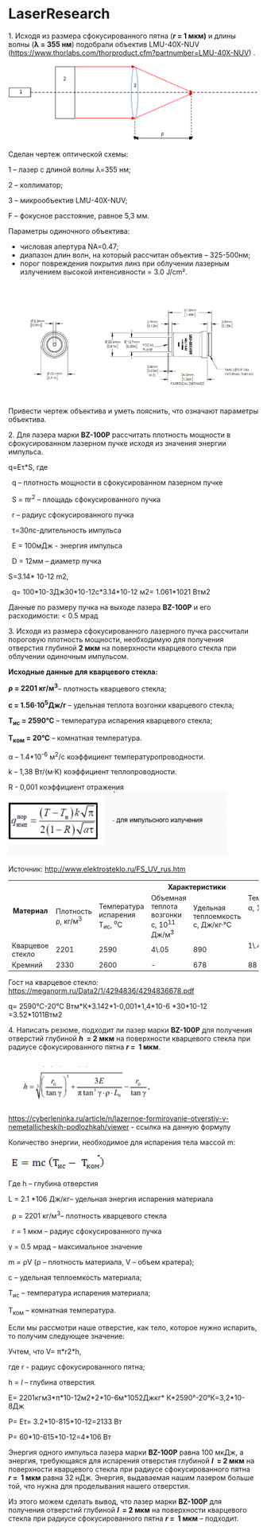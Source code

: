 # LaserResearch
1\. Исходя из размера сфокусированного пятна (***r* = 1 мкм)** и длины волны (**λ = 355 нм**) подобрали объектив LMU-40X-NUV (<https://www.thorlabs.com/thorproduct.cfm?partnumber=LMU-40X-NUV>) .

![](Aspose.Words.ce675e1a-7f5a-4cd4-9b68-a461bcce0b3f.001.png)

Сделан чертеж оптической схемы:

1 – лазер с длиной волны λ=355 нм;

2 – коллиматор;

3 – микрообъектив LMU-40X-NUV;

F – фокусное расстояние, равное 5,3 мм.

Параметры одиночного объектива:

- числовая апертура NA=0.47;
- диапазон длин волн, на который рассчитан объектив – 325-500нм;
- порог повреждения покрытия линз при облучении лазерным излучением высокой интенсивности = 3.0 J/cm².

![](Aspose.Words.ce675e1a-7f5a-4cd4-9b68-a461bcce0b3f.002.png)Привести чертеж объектива и уметь пояснить, что означают параметры объектива.

2\. Для лазера марки **BZ-100P** рассчитать плотность мощности в сфокусированном лазерном пучке исходя из значения энергии импульса.

q=Eτ\*S, где

` `q – плотность мощности в сфокусированном лазерном пучке

` `S = πr<sup>2</sup> – площадь сфокусированного пучка

` `r – радиус сфокусированного пучка

` `τ=30пс-длительность импульса

` `Е = 100мДж - энергия импульса

` `D = 12мм – диаметр пучка

S=3.14\* 10-12 m2,

` `q= 100\*10-3Дж30\*10-12с\*3.14\*10-12 м2= 1.061\*1021 Втм2

Данные по размеру пучка на выходе лазера **BZ-100P**  и его расходимости: < 0.5 мрад

3\. Исходя из размера сфокусированного лазерного пучка рассчитали пороговую плотность мощности, необходимую для получения отверстия глубиной **2 мкм** на поверхности кварцевого стекла при облучении одиночным импульсом. 

**Исходные данные для кварцевого стекла:**

<b>ρ = 2201 кг/м<sup>3</sup></b>– плотность кварцевого стекла;

<b>c = 1.56·10<sup>5</sup>Дж/г</b> – удельная теплота возгонки кварцевого стекла;

<b>T<sub>ис</sub> = 2590°С</b> – температура испарения кварцевого стекла;

<b>T<sub>ком</sub> = 20°С</b> – комнатная температура.

α – 1.4\*10<sup>-6</sup> м<sup>2</sup>/с коэффициент температуропроводности.

k – 1,38 Вт/(м·K) коэффициент теплопроводности.

R - 0,001 коэффициент отражения![](Aspose.Words.ce675e1a-7f5a-4cd4-9b68-a461bcce0b3f.003.png)




Источник: <http://www.elektrosteklo.ru/FS_UV_rus.htm>

<table><tr><th colspan="1" rowspan="2">Материал</th><th colspan="5">Характеристики</th></tr>
<tr><td colspan="1">Плотность ρ, кг/м<sup>3</sup></td><td colspan="1">Температура испарения Т<sub>ис</sub>,</sub> <sup>o</sup>C</td><td colspan="1" valign="top">Объемная теплота возгонки c, 10<sup>11</sup> Дж/м<sup>3</sup></td><td colspan="1">Удельная теплоемкость c, Дж/кг·°С</td><td colspan="1" valign="top">Температуропроводность α, 10<sup>-6</sup> м<sup>2</sup>/с</td></tr>
<tr><td colspan="1">Кварцевое стекло</td><td colspan="1">2201</td><td colspan="1">2590</td><td colspan="1">4\.05</td><td colspan="1">890</td><td colspan="1" valign="top">1\.4</td></tr>
<tr><td colspan="1">Кремний</td><td colspan="1">2330</td><td colspan="1">2600</td><td colspan="1">-</td><td colspan="1">678</td><td colspan="1" valign="top">88</td></tr>
</table>

Гост на кварцевое стекло: https://meganorm.ru/Data2/1/4294836/4294836678.pdf

q= 2590°C-20℃ Втм\*К\*3.142\*1-0,001\*1,4\*10-6 \*30\*10-12  =3.52\*1011Втм2

4\. Написать резюме, подходит ли лазер марки **BZ-100P** для получения отверстий глубиной ***h*  = 2 мкм** на поверхности кварцевого стекла при радиусе сфокусированного пятна ***r* =  1 мкм**.

`                                    `![](Aspose.Words.ce675e1a-7f5a-4cd4-9b68-a461bcce0b3f.004.png)

<https://cyberleninka.ru/article/n/lazernoe-formirovanie-otverstiy-v-nemetallicheskih-podlozhkah/viewer> - ссылка на данную формулу

Количество энергии, необходимое для испарения тела массой m:

![](Aspose.Words.ce675e1a-7f5a-4cd4-9b68-a461bcce0b3f.005.png)

Где h – глубина отверстия

L = 2.1 \*106 Дж/кг– удельная энергия испарения материала

` `ρ = 2201 кг/м<sup>3</sup>– плотность кварцевого стекла

` `r = 1 мкм – радиус сфокусированного пучка

γ = 0.5 мрад – максимальное значение

m = ρV (ρ – плотность материала, V – объем кратера);

c – удельная теплоемкость материала;

T<sub>ис</sub> – температура испарения материала;

T<sub>ком</sub> – комнатная температура.

Если мы рассмотри наше отверстие, как тело, которое нужно испарить, то получим следующее значение:

Учтем, что V= π\*r2\*h,

где r -  радиус сфокусированного пятна;

h = *l* – глубина отверстия.

E= 2201кгм3\*π\*10-12м2\*2\*10-6м\*1052Джкг\* К\*2590°-20°К=3,2\*10-8Дж

P= Eτ= 3.2\*10-815\*10-12=2133 Вт

P= 60\*10-615\*10-12=4\*106 Вт

Энергия одного импульса лазера марки **BZ-100P** равна 100 мкДж, а энергия, требующаяся для испарения отверстия глубиной ***l*  = 2 мкм** на поверхности кварцевого стекла при радиусе сфокусированного пятна ***r* =  1 мкм** равна 32 нДж. Энергия, выдаваемая нашим лазером больше той, что нужна для проделывания нашего отверстия. 

Из этого можем сделать вывод, что лазер марки **BZ-100P** для получения отверстий глубиной ***l*  = 2 мкм** на поверхности кварцевого стекла при радиусе сфокусированного пятна ***r* =  1 мкм** – подходит. 


